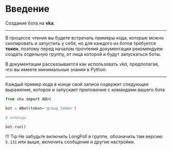 # Введение

Создание бота на __vka__.

***

В процессе чтения вы будете встречать примеры кода, которые можно скопировать и запустить у себя, но для каждого из ботов требуется __токен__, поэтому перед началом прочтения документации рекомендуем создать отдельную группу, от лица которой и будут запускаться боты.

В документации рассказывается как использовать _vka_, предполагая, что вы имеете минимальные знания в Python.

***
Каждый пример кода в конце свой записи содержит следующее выражение, которое и запускает приложение с командами вашего бота
```python
from vka import ABot

bot = ABot(token='group_token')

# команды 

bot.run()

```


!!! Tip
    Не забудьте включить LongPoll в группе, обозначить там версию `5.131` или выше, включить сообщения и другие настройки.
    


